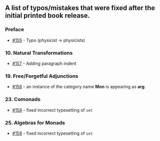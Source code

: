## A list of typos/mistakes that were fixed after the initial printed book release.

### Preface

* [#155](https://github.com/hmemcpy/milewski-ctfp-pdf/pull/155) - Typo (physicist -> physicists)

### 10. Natural Transformations

* [#157](https://github.com/hmemcpy/milewski-ctfp-pdf/pull/157) - Adding paragraph indent

### 19. Free/Forgetful Adjunctions

* [#156](https://github.com/hmemcpy/milewski-ctfp-pdf/pull/156) - an instance of the category name **Mon** is appearing as **arg**.

### 23. Comonads

* [#158](https://github.com/hmemcpy/milewski-ctfp-pdf/pull/158) - fixed incorrect typesetting of `set`

### 25. Algebras for Monads

* [#158](https://github.com/hmemcpy/milewski-ctfp-pdf/pull/158) - fixed incorrect typesetting of `set`


